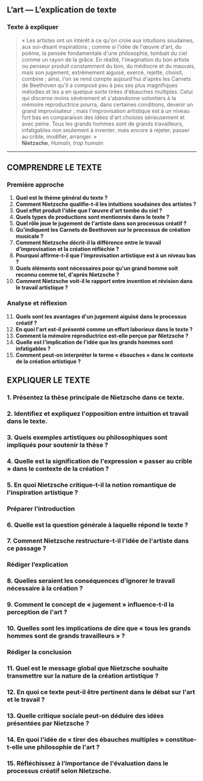 ## L’art — L’explication de texte

### Texte à expliquer
> « Les artistes ont un intérêt à ce qu'on croie aux intuitions soudaines, aux soi-disant inspirations ; comme si l'idée de l'œuvre d'art, du poème, la pensée fondamentale d'une philosophie, tombait du ciel comme un rayon de la grâce. En réalité, l'imagination du bon artiste ou penseur produit constamment du bon, du médiocre et du mauvais, mais son jugement, extrêmement aiguisé, exercé, rejette, choisit, combine ; ainsi, l'on se rend compte aujourd'hui d'après les Carnets de Beethoven qu'il a composé peu à peu ses plus magnifiques mélodies et les a en quelque sorte tirées d'ébauches multiples. Celui qui discerne moins sévèrement et s'abandonne volontiers à la mémoire reproductrice pourra, dans certaines conditions, devenir un grand improvisateur ; mais l'improvisation artistique est à un niveau fort bas en comparaison des idées d'art choisies sérieusement et avec peine. Tous les grands hommes sont de grands travailleurs, infatigables non seulement à inventer, mais encore à rejeter, passer au crible, modifier, arranger. »  
> **Nietzsche**, *Humain, trop humain*

---

## COMPRENDRE LE TEXTE

### Première approche

1. **Quel est le thème général du texte ?**  
2. **Comment Nietzsche qualifie-t-il les intuitions soudaines des artistes ?**  
3. **Quel effet produit l'idée que l'œuvre d'art tombe du ciel ?**  
4. **Quels types de productions sont mentionnés dans le texte ?**  
5. **Quel rôle joue le jugement de l'artiste dans son processus créatif ?**  
6. **Qu'indiquent les Carnets de Beethoven sur le processus de création musicale ?**  
7. **Comment Nietzsche décrit-il la différence entre le travail d'improvisation et la création réfléchie ?**  
8. **Pourquoi affirme-t-il que l'improvisation artistique est à un niveau bas ?**  
9. **Quels éléments sont nécessaires pour qu'un grand homme soit reconnu comme tel, d'après Nietzsche ?**  
10. **Comment Nietzsche voit-il le rapport entre invention et révision dans le travail artistique ?**  

### Analyse et réflexion

11. **Quels sont les avantages d'un jugement aiguisé dans le processus créatif ?**  
12. **En quoi l'art est-il présenté comme un effort laborieux dans le texte ?**  
13. **Comment la mémoire reproductrice est-elle perçue par Nietzsche ?**  
14. **Quelle est l'implication de l'idée que les grands hommes sont infatigables ?**  
15. **Comment peut-on interpréter le terme « ébauches » dans le contexte de la création artistique ?**  

## EXPLIQUER LE TEXTE

### 1. Présentez la thèse principale de Nietzsche dans ce texte.  
### 2. Identifiez et expliquez l'opposition entre intuition et travail dans le texte.  
### 3. Quels exemples artistiques ou philosophiques sont impliqués pour soutenir la thèse ?  
### 4. Quelle est la signification de l'expression « passer au crible » dans le contexte de la création ?  
### 5. En quoi Nietzsche critique-t-il la notion romantique de l'inspiration artistique ?  

### Préparer l’introduction

### 6. Quelle est la question générale à laquelle répond le texte ?  
### 7. Comment Nietzsche restructure-t-il l'idée de l'artiste dans ce passage ?  

### Rédiger l’explication

### 8. Quelles seraient les conséquences d’ignorer le travail nécessaire à la création ?  
### 9. Comment le concept de « jugement » influence-t-il la perception de l'art ?  
### 10. Quelles sont les implications de dire que « tous les grands hommes sont de grands travailleurs » ?  

### Rédiger la conclusion

### 11. Quel est le message global que Nietzsche souhaite transmettre sur la nature de la création artistique ?  
### 12. En quoi ce texte peut-il être pertinent dans le débat sur l'art et le travail ?  
### 13. Quelle critique sociale peut-on déduire des idées présentées par Nietzsche ?  
### 14. En quoi l'idée de « tirer des ébauches multiples » constitue-t-elle une philosophie de l'art ?  
### 15. Réfléchissez à l’importance de l'évaluation dans le processus créatif selon Nietzsche.  